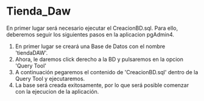 # Tienda_Daw

En primer lugar será necesario ejecutar el CreacionBD.sql. Para ello, deberemos seguir los siguientes pasos en la
aplicacion pgAdmin4.

1. En primer lugar se creará una Base de Datos con el nombre 'tiendaDAW'.
2. Ahora, le daremos click derecho a la BD y pulsaremos en la opcion 'Query Tool'
3. A continuación pegaremos el contenido de 'CreacionBD.sql' dentro de la Query Tool y ejecutaremos.
4. La base será creada exitosamente, por lo que será posible comenzar con la ejecucion de la aplicación.